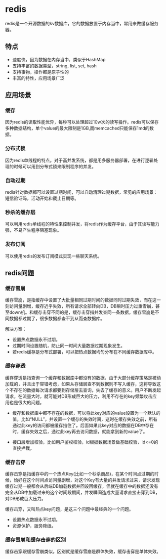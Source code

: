 # redis

redis是一个开源数据的kv数据库，它的数据放置于内存当中，常用来做缓存服务器。

## 特点

- 速度快，因为数据在内存当中，类似于HashMap
- 支持丰富的数据类型，string, list, set, hash
- 支持事物，操作都是原子性的
- 丰富的特性，应用场景广泛

## 应用场景

### 缓存

因为redis的读取性能优异，每秒可以处理超过10w次的读写操作。redis可以保存多种数据结构，单个value的最大限制是1GB,而memcached只能保存1md的数据。

### 分布式锁

因为redis单线程的特点，对于高并发系统，都是用多服务器部署，在进行逻辑处理的时候可以用到分布式锁来限制程序的并发。

### 自动过期

redis针对数据都可以设置过期时间，可以自动清理过期数据，常见的应用场景：短信验证码，活动开始和截止日期等。

### 秒杀的缓存层

可以利用redis单线程的特性来控制并发，将redis作为缓存平台，由于其读写能力强，不易产生程序阻塞现象。

### 发布订阅

可以使用redis的发布订阅模式实现一些聊天系统。

## redis问题

### 缓存雪崩

缓存雪崩，是指缓存中设置了大批量相同过期时间的数据同时过期失效，而在这一刻访问量剧增，缓存近乎失效，所有请求全部转向DB，DB瞬时压力过重雪崩，甚至down机。和缓存击穿不同的是，缓存击穿指并发查同一条数据，缓存雪崩是不同数据都过期了，很多数据都查不到从而查数据库。

解决方案：

- 设置热点数据永不过期。
- 过期时间设置随机，防止同一时间大量数据过期现象发生。
- 若redis缓存是分布式部署，可以把热点数据均匀分布在不同缓存数据库中。

### 缓存穿透

缓存穿透是指查询一个缓存和数据库中都没有的数据，由于大部分缓存策略是被动加载的，并且出于容错考虑，如果从存储层查不到数据则不写入缓存，这将导致这个不存在的数据每次请求都要到存储层去查询，失去了缓存的意义。用户不断发起请求，在流量大时，就可能对DB形成巨大的压力，利用不存在的key频繁攻击应用也是很大的问题。

- 缓存和数据库中都不存在的数据，可以将此key对应的value设置为一个默认的值，比如“NULL”，并设置一个缓存的失效时间，这时在缓存失效之前，所有通过此key的访问都被缓存挡住了。后面如果此key对应的数据在DB中存在时，缓存失效之后，通过此key再去访问数据，就能拿到新的value了。

- 接口层增加校验，比如用户鉴权校验，id根据数据场景做基础校验，id<=0的直接拦截。

### 缓存击穿

缓存击穿是指缓存中的一个热点Key(比如一个秒杀商品)，在某个时间点过期的时候，恰好在这个时间点访问量剧增，对这个Key有大量的并发请求过来，请求发现缓存过期一般都会从后端DB加载数据并回设回缓存，但就在缓存中的数据还没有完全从DB中加载过来的这个时间段期间，并发瞬间造成大量请求直接击穿到DB，对DB形成巨大压力。

缓存击穿，又叫热点key问题，是这三个问题中最经典的一个问题。

- 设置热点数据永不过期。
- 资源保护，服务降级。

### 缓存雪崩和缓存击穿的区别

缓存击穿跟缓存雪崩类似，区别就是缓存雪崩是群体失效，缓存击穿是单体失效。
